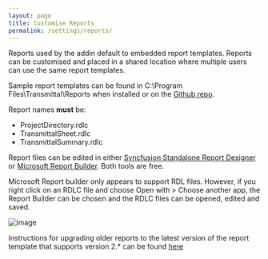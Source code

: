 ```yaml
---
layout: page
title: Customise Reports
permalink: /settings/reports/
---
```

Reports used by the addin default to embedded report templates.  Reports can be customised and placed in a shared location where multiple users can use the same report templates.

Sample report templates can be found in C:\Program Files\Transmittal\Reports when installed or on the [Github repo](https://github.com/russgreen/Transmittal/tree/main/SampleReports).

Report names __must__ be:
- ProjectDirectory.rdlc
- TransmittalSheet.rdlc
- TransmittalSummary.rdlc

Report files can be edited in either [Syncfusion Standalone Report Designer](https://www.boldreports.com/standalone-report-designer) or [Microsoft Report Builder](https://www.microsoft.com/en-us/download/details.aspx?id=53613). Both tools are free.

Microsoft Report builder only appears to support RDL files.  However, if you right click on an RDLC file and choose Open with > Choose another app, the Report Builder can be chosen and the RDLC files can be opened, edited and saved.

![image](https://user-images.githubusercontent.com/1886088/175804963-6846002a-68fc-49c8-9987-27133c3c7763.png)

Instructions for upgrading older reports to the latest version of the report template that supports version 2.* can be found [here](/Transmittal/settings/reports_v2upgrade/)